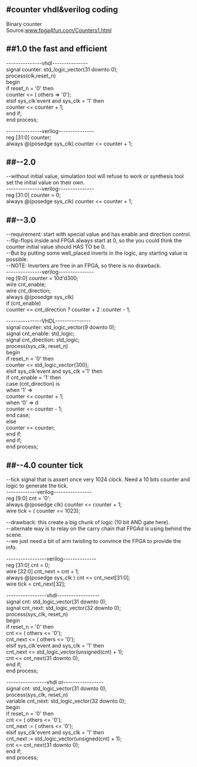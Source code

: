 #counter vhdl&verilog coding<br>
----------------------------
Binary counter<br>
Source:www.fpga4fun.com/Counters1.html<br>

##1.0 the fast and efficient<br>
----------------------------------
---------------vhdl---------------<br>
signal counter:  std_logic_vector(31 downto 0);<br>
process(clk,reset_n)<br>
begin<br>
  if reset_n = '0' then<br>
    counter <= ( others => '0');<br>
  elsif sys_clk'event and sys_clk = '1' then<br>
    counter <= counter + 1;<br>
  end if;<br>
end process;<br>

---------------verilog---------------<br>
reg [31:0] counter;<br>
always @(posedge sys_clk) counter <= counter + 1;<br>

##--2.0<br>
------------------------------------
--without initial value, simulation tool will refuse to work or synthesis tool set the initial value on their own.<br>
---------------verilog---------------<br>
reg [31:0] counter = 0;<br>
always @(posedge sys_clk) counter <= counter + 1;<br>

##--3.0<br>
--------------------------------------
--requirement: start with special value and has enable and direction control.<br>
--flip-flops inside and FPGA always start at 0, so the you could think the counter initial value should HAS TO be 0.<br>
--But by putting some well_placed inverts in the logic, any starting value is possible.<br>
--NOTE: Inverters are free in an FPGA, so there is no drawback.<br>
---------------verilog---------------<br>
reg [9:0] counter = 10d'd300;<br>
wire cnt_enable;<br>
wire cnt_direction;<br>
always @(posedge sys_clk)<br>
  if (cnt_enable)<br>
    counter <= cnt_direction ? counter + 2 :counter - 1;<br>

---------------VHDL---------------<br>
signal counter: std_logic_vector(9 downto 0);<br>
signal cnt_enable: std_logic;<br>
signal cnt_direction: std_logic;<br>
process(sys_clk, reset_n)<br>
begin<br>
  if reset_n = '0' then<br>
    counter <= std_logic_vector(300);<br>
  elsif sys_clk'event and sys_clk ='1' then<br>
     if cnt_enable = '1' then<br>
       case (cnt_direction) is<br>
       when '1' =><br>
         counter <= counter + 1;<br>
       when '0' => d<br>
         counter <= counter - 1;<br>
       end case;<br>
     else<br>
       counter <= counter;<br>
     end if;<br>
  end if;<br>
end process;<br>

##--4.0 counter tick<br>
--------------------------------------
--tick signal that is assert once very 1024 clock. Need a 10 bits counter and logic to generate the tick.<br>
-------------verilog----------------<br>
reg [9:0] cnt = '0';<br>
always @(posedge clk) counter <= counter + 1;<br>
wire tick = ( counter == 1023);<br>

--drawback: this create a big chunk of logic (10 bit AND gate here).<br>
--alternate way is to relay on the carry chain that FPGAd is using behind the scene.<br>
--we just need a bit of arm twisting to convince the FPGA to provide the info.<br>

-----------------verilog--------------<br>
reg [31:0] cnt = 0;<br>
wire [32:0] cnt_next = cnt + 1;<br>
always @(posedge sys_clk ) cnt <= cnt_next[31:0];<br>
wire tick = cnt_next[32];<br>

-----------------vhdl------------------<br>
signal cnt: std_logic_vector(31 downto 0);<br>
signal cnt_next: std_logic_vector(32 downto 0);<br>
process(sys_clk, reset_n)<br>
begin<br>
  if reset_n = '0' then<br>
    cnt <= ( others <= '0');<br>
    cnt_next <= ( others <= '0');<br>
  elsif sys_clk'event and sys_clk = '1' then<br>
    cnt_next <= std_logic_vector(unsigned(cnt) + 1);<br>
    cnt <= cnt_next(31 downto 0);<br>
  end if;<br>
end process;<br>

-----------------vhdl or-----------------<br>
signal cnt: std_logic_vector(31 downto 0);<br>
process(sys_clk, reset_n)<br>
variable cnt_next: std_logic_vector(32 downto 0);<br>
begin<br>
  if reset_n = '0' then<br>
    cnt <= ( others <= '0');<br>
    cnt_next := ( others <= '0');<br>
  elsif sys_clk'event and sys_clk = '1' then<br>
    cnt_next := std_logic_vector(unsigned(cnt) + 1);<br>
    cnt <= cnt_next(31 downto 0);<br>
  end if;<br>
end process;<br>







